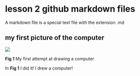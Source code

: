 # lesson 2 github markdown files

A markdown file is a special text file with the extension .md

## my first picture of the computer

![](IMG_9826.jpg)

**Fig 1** My first attempt at drawing a computer

In **Fig 1** I did it! I drew a computer!
